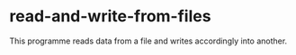# read-and-write-from-files
This programme reads data from a file and writes accordingly into another.
